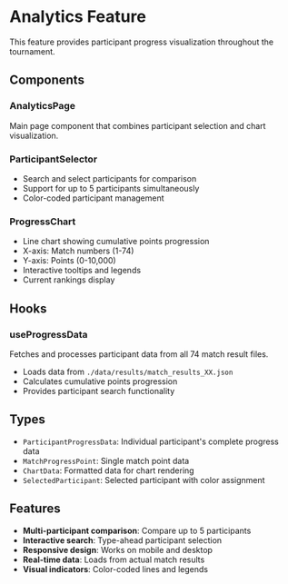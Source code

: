 # Analytics Feature

This feature provides participant progress visualization throughout the tournament.

## Components

### AnalyticsPage
Main page component that combines participant selection and chart visualization.

### ParticipantSelector
- Search and select participants for comparison
- Support for up to 5 participants simultaneously
- Color-coded participant management

### ProgressChart
- Line chart showing cumulative points progression
- X-axis: Match numbers (1-74)
- Y-axis: Points (0-10,000)
- Interactive tooltips and legends
- Current rankings display

## Hooks

### useProgressData
Fetches and processes participant data from all 74 match result files.
- Loads data from `./data/results/match_results_XX.json`
- Calculates cumulative points progression
- Provides participant search functionality

## Types

- `ParticipantProgressData`: Individual participant's complete progress data
- `MatchProgressPoint`: Single match point data
- `ChartData`: Formatted data for chart rendering
- `SelectedParticipant`: Selected participant with color assignment

## Features

- **Multi-participant comparison**: Compare up to 5 participants
- **Interactive search**: Type-ahead participant selection
- **Responsive design**: Works on mobile and desktop
- **Real-time data**: Loads from actual match results
- **Visual indicators**: Color-coded lines and legends 